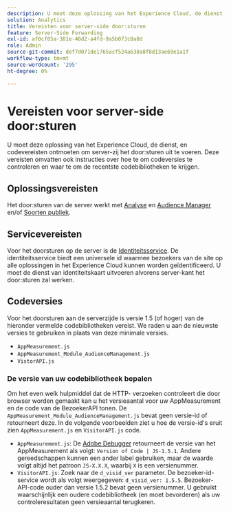 ```yaml
---
description: U moet deze oplossing van het Experience Cloud, de dienst, en codevereisten ontmoeten om server-zij het door:sturen uit te voeren. Deze vereisten omvatten ook instructies over hoe te om codeversies te controleren en waar te om de recentste codebibliotheken te krijgen.
solution: Analytics
title: Vereisten voor server-side door:sturen
feature: Server-Side Forwarding
exl-id: af0cf85a-381e-46d2-a4fd-9a5b073c8a8d
role: Admin
source-git-commit: def7d071de1765acf524a638a8f8d13ae69e1a1f
workflow-type: tm+mt
source-wordcount: '295'
ht-degree: 0%

---
```


# Vereisten voor server-side door:sturen

U moet deze oplossing van het Experience Cloud, de dienst, en codevereisten ontmoeten om server-zij het door:sturen uit te voeren. Deze vereisten omvatten ook instructies over hoe te om codeversies te controleren en waar te om de recentste codebibliotheken te krijgen.

## Oplossingsvereisten

Het door:sturen van de server werkt met [Analyse](https://www.adobe.com/data-analytics-cloud/analytics.html) en [Audience Manager](https://www.adobe.com/data-analytics-cloud/audience-manager.html) en/of [Soorten publiek](https://experienceleague.adobe.com/docs/core-services/interface/audiences/audience-library.html).

## Servicevereisten

Voor het doorsturen op de server is de [Identiteitsservice](https://experienceleague.adobe.com/docs/id-service/using/home.html). De identiteitsservice biedt een universele id waarmee bezoekers van de site op alle oplossingen in het Experience Cloud kunnen worden geïdentificeerd. U moet de dienst van identiteitskaart uitvoeren alvorens server-kant het door:sturen zal werken.

## Codeversies

Voor het doorsturen aan de serverzijde is versie 1.5 (of hoger) van de hieronder vermelde codebibliotheken vereist. We raden u aan de nieuwste versies te gebruiken in plaats van deze minimale versies.

* `AppMeasurement.js`
* `AppMeasurement_Module_AudienceManagement.js`
* `VistorAPI.js`

### De versie van uw codebibliotheek bepalen

Om het even welk hulpmiddel dat de HTTP- verzoeken controleert die door browser worden gemaakt kan u het versieaantal voor uw AppMeasurement en de code van de BezoekerAPI tonen. De `AppMeasurement_Module_AudienceManagement.js` bevat geen versie-id of retourneert deze. In de volgende voorbeelden ziet u hoe de versie-id&#39;s eruit zien `AppMeasurement.js` en `VisitorAPI.js` code.

* `AppMeasurement.js`: De [Adobe Debugger](https://experienceleague.adobe.com/docs/analytics/implementation/validate/debugger.html) retourneert de versie van het AppMeasurement als volgt: `Version of Code | JS-1.5.1`. Andere gereedschappen kunnen een ander label gebruiken, maar de waarde volgt altijd het patroon `JS-X.X.X`, waarbij `X` is een versienummer.
* `VisitorAPI.js`: Zoek naar de `d_visid_ver` parameter. De bezoeker-id-service wordt als volgt weergegeven: `d_visid_ver: 1.5.5`. Bezoeker-API-code ouder dan versie 1.5.2 bevat geen versienummer. U gebruikt waarschijnlijk een oudere codebibliotheek (en moet bevorderen) als uw controleresultaten geen versieaantal terugkeren.
